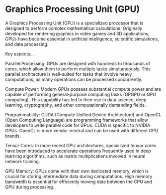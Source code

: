# Graphics Processing Unit (GPU)

A Graphics Processing Unit (GPU) is a specialized processor that is designed to perform complex mathematical calculations. Originally developed for rendering graphics in video games and 3D applications, GPUs have become essential in artificial intelligence, scientific simulations, and data processing.

Key aspects…

Parallel Processing: GPUs are designed with hundreds to thousands of cores, which allow them to perform multiple tasks simultaneously. This parallel architecture is well-suited for tasks that involve heavy computations, as many operations can be processed concurrently.

Compute Power: Modern GPUs possess substantial compute power and are capable of performing general-purpose computing tasks (GPGPU or GPU computing). This capability has led to their use in data science, deep learning, cryptography, and other computationally demanding fields.

Programmability: CUDA (Compute Unified Device Architecture) and OpenCL (Open Computing Language) are programming frameworks that allow developers to write parallel code for GPUs. CUDA is specific to NVIDIA GPUs. OpenCL is more vendor-neutral and can be used with different GPU brands.

Tensor Cores: In more recent GPU architectures, specialized tensor cores have been introduced to accelerate operations frequently used in deep learning algorithms, such as matrix multiplications involved in neural network training.

GPU Memory: GPUs come with their own dedicated memory, which is crucial for storing intermediate data during computations. High memory bandwidth is essential for efficiently moving data between the CPU and GPU during processing.
